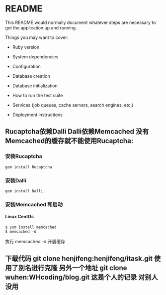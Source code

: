 # README

This README would normally document whatever steps are necessary to get the
application up and running.

Things you may want to cover:

* Ruby version

* System dependencies

* Configuration

* Database creation

* Database initialization

* How to run the test suite

* Services (job queues, cache servers, search engines, etc.)

* Deployment instructions

## Rucaptcha依赖Dalli  Dalli依赖Memcached   没有Memcached的缓存就不能使用Rucaptcha:
### 安装Rucaptcha
```
gem install Rucaptcha
```
### 安装Dalli
```
gem install Dalli
```
### 安装Memcached 和启动
#### Linux CentOs
```
$ yum install memcached
$ memcached -d
```
执行 memcached -d 开启缓存

## 下载代码 git clone  henjifeng:henjifeng/itask.git  使用了别名进行克隆 另外一个地址  git clone  wuhen:WHcoding/blog.git  这是个人的记录 对别人没用

